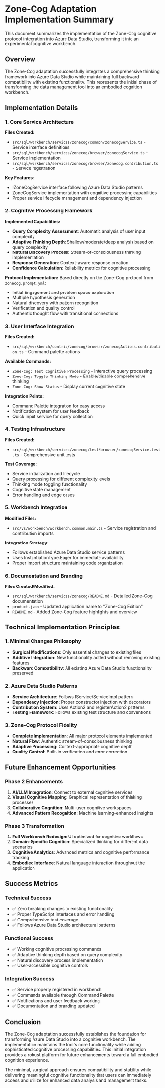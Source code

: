 # Zone-Cog Adaptation Implementation Summary

This document summarizes the implementation of the Zone-Cog cognitive protocol integration into Azure Data Studio, transforming it into an experimental cognitive workbench.

## Overview

The Zone-Cog adaptation successfully integrates a comprehensive thinking framework into Azure Data Studio while maintaining full backward compatibility with existing functionality. This represents the initial phase of transforming the data management tool into an embodied cognition workbench.

## Implementation Details

### 1. Core Service Architecture

**Files Created:**
- `src/sql/workbench/services/zonecog/common/zonecogService.ts` - Service interface definitions
- `src/sql/workbench/services/zonecog/browser/zonecogService.ts` - Service implementation
- `src/sql/workbench/services/zonecog/browser/zonecog.contribution.ts` - Service registration

**Key Features:**
- IZoneCogService interface following Azure Data Studio patterns
- ZoneCogService implementation with cognitive processing capabilities
- Proper service lifecycle management and dependency injection

### 2. Cognitive Processing Framework

**Implemented Capabilities:**
- **Query Complexity Assessment**: Automatic analysis of user input complexity
- **Adaptive Thinking Depth**: Shallow/moderate/deep analysis based on query complexity
- **Natural Discovery Process**: Stream-of-consciousness thinking implementation
- **Response Generation**: Context-aware response creation
- **Confidence Calculation**: Reliability metrics for cognitive processing

**Protocol Implementation:**
Based directly on the Zone-Cog protocol from `zonecog.prompt.yml`:
- Initial Engagement and problem space exploration
- Multiple hypothesis generation
- Natural discovery with pattern recognition
- Verification and quality control
- Authentic thought flow with transitional connections

### 3. User Interface Integration

**Files Created:**
- `src/sql/workbench/contrib/zonecog/browser/zonecogActions.contribution.ts` - Command palette actions

**Available Commands:**
- `Zone-Cog: Test Cognitive Processing` - Interactive query processing
- `Zone-Cog: Toggle Thinking Mode` - Enable/disable comprehensive thinking
- `Zone-Cog: Show Status` - Display current cognitive state

**Integration Points:**
- Command Palette integration for easy access
- Notification system for user feedback
- Quick input service for query collection

### 4. Testing Infrastructure

**Files Created:**
- `src/sql/workbench/services/zonecog/test/browser/zonecogService.test.ts` - Comprehensive unit tests

**Test Coverage:**
- Service initialization and lifecycle
- Query processing for different complexity levels
- Thinking mode toggling functionality
- Cognitive state management
- Error handling and edge cases

### 5. Workbench Integration

**Modified Files:**
- `src/vs/workbench/workbench.common.main.ts` - Service registration and contribution imports

**Integration Strategy:**
- Follows established Azure Data Studio service patterns
- Uses InstantiationType.Eager for immediate availability
- Proper import structure maintaining code organization

### 6. Documentation and Branding

**Files Created/Modified:**
- `src/sql/workbench/services/zonecog/README.md` - Detailed Zone-Cog documentation
- `product.json` - Updated application name to "Zone-Cog Edition"
- `README.md` - Added Zone-Cog feature highlights and overview

## Technical Implementation Principles

### 1. Minimal Changes Philosophy
- **Surgical Modifications**: Only essential changes to existing files
- **Additive Integration**: New functionality added without removing existing features
- **Backward Compatibility**: All existing Azure Data Studio functionality preserved

### 2. Azure Data Studio Patterns
- **Service Architecture**: Follows IService/ServiceImpl pattern
- **Dependency Injection**: Proper constructor injection with decorators
- **Contribution System**: Uses Action2 and registerAction2 patterns
- **Testing Framework**: Follows existing test structure and conventions

### 3. Zone-Cog Protocol Fidelity
- **Complete Implementation**: All major protocol elements implemented
- **Natural Flow**: Authentic stream-of-consciousness thinking
- **Adaptive Processing**: Context-appropriate cognitive depth
- **Quality Control**: Built-in verification and error correction

## Future Enhancement Opportunities

### Phase 2 Enhancements
1. **AI/LLM Integration**: Connect to external cognitive services
2. **Visual Cognitive Mapping**: Graphical representation of thinking processes
3. **Collaborative Cognition**: Multi-user cognitive workspaces
4. **Advanced Pattern Recognition**: Machine learning-enhanced insights

### Phase 3 Transformation
1. **Full Workbench Redesign**: UI optimized for cognitive workflows
2. **Domain-Specific Cognition**: Specialized thinking for different data scenarios
3. **Cognitive Analytics**: Advanced metrics and cognitive performance tracking
4. **Embodied Interface**: Natural language interaction throughout the application

## Success Metrics

### Technical Success
- ✅ Zero breaking changes to existing functionality
- ✅ Proper TypeScript interfaces and error handling
- ✅ Comprehensive test coverage
- ✅ Follows Azure Data Studio architectural patterns

### Functional Success
- ✅ Working cognitive processing commands
- ✅ Adaptive thinking depth based on query complexity
- ✅ Natural discovery process implementation
- ✅ User-accessible cognitive controls

### Integration Success
- ✅ Service properly registered in workbench
- ✅ Commands available through Command Palette
- ✅ Notifications and user feedback working
- ✅ Documentation and branding updated

## Conclusion

The Zone-Cog adaptation successfully establishes the foundation for transforming Azure Data Studio into a cognitive workbench. The implementation maintains the tool's core functionality while adding sophisticated cognitive processing capabilities. This initial integration provides a robust platform for future enhancements toward a full embodied cognition experience.

The minimal, surgical approach ensures compatibility and stability while delivering meaningful cognitive functionality that users can immediately access and utilize for enhanced data analysis and management tasks.